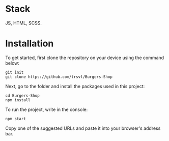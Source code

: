 # Stack
JS, HTML, SCSS.

# Installation
To get started, first clone the repository on your device using the command below:
```
git init
git clone https://github.com/trsvl/Burgers-Shop
```
Next, go to the folder and install the packages used in this project:
```
cd Burgers-Shop
npm install
```
To run the project, write in the console:
```
npm start
```
Copy one of the suggested URLs and paste it into your browser's address bar.
